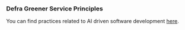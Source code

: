 ### Defra Greener Service Principles

You can find practices related to AI driven software development [here](https://greenerservices.github.io/principles/5-take-a-greener-approach-to-AI-and-software-tools/).
